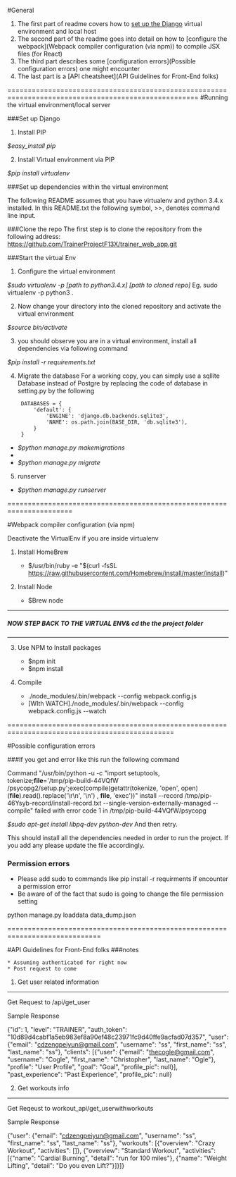 #General

  1. The first part of readme covers how to [set up the Django](#djangosetup) virtual environment and local host
  2. The second part of the readme goes into detail on how to [configure the webpack](Webpack compiler configuration (via npm)) to compile JSX files (for React)
  3. The third part describes some [configuration errors](Possible configuration errors) one might encounter
  4. The last part is a [API cheatsheet](API Guidelines for Front-End folks) 

=====================================================================================================
#<a name="djangosetup"></a>Running the virtual environment/local server

###Set up Django

1. Install PIP

  *$easy_install pip*

2. Install Virtual environment via PIP

  *$pip install virtualenv*


###Set up dependencies within the virtual environment

The following README assumes that you have virtualenv and python 3.4.x installed.
In this README.txt the following symbol, >>, denotes command line input.

###Clone the repo
The first step is to clone the repository from the following address:
https://github.com/TrainerProjectF13X/trainer_web_app.git


###Start the virtual Env

1. Configure the virtual environment

  *$sudo virtualenv -p [path to python3.4.x] [path to cloned repo]*
  Eg. sudo virtualenv -p python3 .


2. Now change your directory into the cloned repository and activate the virtual environment

  *$source bin/activate*



3. you should observe you are in a virtual environment, install all dependencies via following command


  *$pip install -r requirements.txt*


4. Migrate the database
  For a working copy, you can simply use a sqllite Database instead of Postgre by replacing the code of database in setting.py by the following


            
        DATABASES = {
            'default': {
                'ENGINE': 'django.db.backends.sqlite3',
                'NAME': os.path.join(BASE_DIR, 'db.sqlite3'),
            }
        }


  * *$python manage.py makemigrations*
  * 
  * *$python manage.py migrate*

5. runserver

  * *$python manage.py runserver*
  

======================================================================

#Webpack compiler configuration (via npm)

  Deactivate the VirtualEnv if you are inside virtualenv

1. Install HomeBrew
   * $/usr/bin/ruby -e "$(curl -fsSL https://raw.githubusercontent.com/Homebrew/install/master/install)"

2. Install Node
   * $Brew node

   

---------------------------------------------------
##### *NOW STEP BACK TO THE VIRTUAL ENV& cd the the project folder*
--------------------------------------------------



3. Use NPM to Install packages

   * $npm init
   * $npm install

4. Compile 

   * ./node_modules/.bin/webpack --config webpack.config.js
   * [WIth WATCH]./node_modules/.bin/webpack --config webpack.config.js --watch


===============================================================================================

#Possible configuration errors

###If you get and error like this run the following command 

Command "/usr/bin/python -u -c "import setuptools, tokenize;__file__='/tmp/pip-build-44VQfW
/psycopg2/setup.py';exec(compile(getattr(tokenize, 'open', open)(__file__).read().replace('\r\n', '\n')
, __file__, 'exec'))" install --record /tmp/pip-46Ysyb-record/install-record.txt 
--single-version-externally-managed --compile" failed with error code 1 in /tmp/pip-build-44VQfW/psycopg



  *$sudo apt-get install libpq-dev python-dev*
  And then retry.


This should install all the dependencies needed in order to run the project. 
If you add any please update the file accordingly.
### Permission errors

* Please add sudo to commands like pip install -r requirments if encounter a permission error
* Be aware of of the fact that sudo is going to change the file permission setting


python manage.py loaddata data_dump.json

=============================================================================

#API Guidelines for Front-End folks
    ###notes

    * Assuming authenticated for right now
    * Post request to come

1. Get user related information 
-----
Get Request to /api/get_user

Sample Response

{"id": 1, "level": "TRAINER", "auth_token": "10d89d4cabf1a5eb983ef8a90ef48c23971fc9d40ffe9acfad07d357", "user": {"email": "cdzengpeiyun@gmail.com", "username": "ss", "first_name": "ss", "last_name": "ss"}, "clients": [{"user": {"email": "thecogle@gmail.com", "username": "Cogle", "first_name": "Christopher", "last_name": "Ogle"}, "profile": "User Profile", "goal": "Goal", "profile_pic": null}], "past_experience": "Past Experience", "profile_pic": null}



2. Get workouts info
----
Get Reqeust to workout_api/get_userwithworkouts

Sample Response

{"user": {"email": "cdzengpeiyun@gmail.com", "username": "ss", "first_name": "ss", "last_name": "ss"}, "workouts": [{"overview": "Crazy Workout", "activities": []}, {"overview": "Standard Workout", "activities": [{"name": "Cardial Burning", "detail": "run for 100 miles"}, {"name": "Weight Lifting", "detail": "Do you even Lift?"}]}]}
